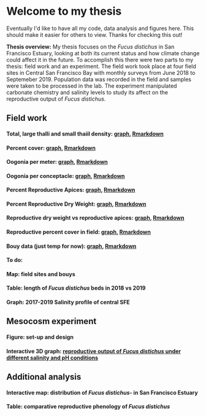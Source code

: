 # Welcome to my thesis

Eventually I'd like to have all my code, data analysis and figures here. This should make it easier for others to view. Thanks for checking this out!

**Thesis overview:** My thesis focuses on the _Fucus distichus_ in San Francisco Estuary, looking at both its current status and how climate change could affect it in the future. To accomplish this there were two parts to my thesis: field work and an experiment. The field work took place at four field sites in Central San Francisco Bay with monthly surveys from June 2018 to Septemeber 2019. Population data was recorded in the field and samples were taken to be processed in the lab. The experiment manipulated carbonate chemistry and salinity levels to study its affect on the reproductive output of _Fucus distichus_.
## Field work
#### Total, large thalli and small thaiil density: [graph](https://cmwegener.github.io/thesis/density_graph.png), [Rmarkdown](https://cmwegener.github.io/thesis/all_density.html)
#### Percent cover: [graph](https://cmwegener.github.io/thesis/percentcover.png), [Rmarkdown](https://cmwegener.github.io/thesis/percentcover.html)
#### Oogonia per meter: [graph](https://cmwegener.github.io/thesis/oogonia_per_meter.png), [Rmarkdown](https://cmwegener.github.io/thesis/oogonia_per_meter.html)
#### Oogonia per conceptacle: [graph](https://cmwegener.github.io/thesis/oogonia_per_conceptacle.png), [Rmarkdown](https://cmwegener.github.io/thesis/oogonia_per_conceptacle.html)
#### Percent Reproductive Apices: [graph](https://cmwegener.github.io/thesis/percent_ra.png), [Rmarkdown](https://cmwegener.github.io/thesis/percent_ra.html)
#### Percent Reproductive Dry Weight: [graph](https://cmwegener.github.io/thesis/percent_repro_dryweight.png), [Rmarkdown](https://cmwegener.github.io/thesis/percent_repro_dryweight.html)
#### Reproductive dry weight vs reproductive apices: [graph](https://cmwegener.github.io/thesis/drw_vs_ra.png), [Rmarkdown](https://cmwegener.github.io/thesis/drw_vs_ra.html)
#### Reproductive percent cover in field: [graph](https://cmwegener.github.io/thesis/repro_state.png), [Rmarkdown](https://cmwegener.github.io/thesis/repro_state.html)
#### Bouy data (just temp for now): [graph](https://cmwegener.github.io/thesis/bouy_data.png), [Rmarkdown](https://cmwegener.github.io/thesis/bouy_data.html)

#### To do:
#### Map: field sites and bouys
#### Table: length of _Fucus distichus_ beds in 2018 vs 2019
#### Graph: 2017-2019 Salinity profile of central SFE
## Mesocosm experiment
#### Figure: set-up and design
#### Interactive 3D graph: [reproductive output of _Fucus distichus_ under different salinity and pH conditions](test/try.html)
## Additional analysis
#### Interactive map: distribution of _Fucus distichus-_ in San Francisco Estuary
#### Table: comparative reproductive phenology of _Fucus distichus_
